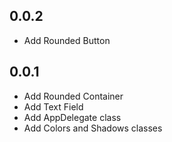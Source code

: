 ## 0.0.2

* Add Rounded Button

## 0.0.1

* Add Rounded Container
* Add Text Field
* Add AppDelegate class
* Add Colors and Shadows classes
